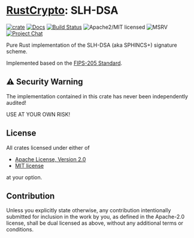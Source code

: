 # [RustCrypto]: SLH-DSA

[![crate][crate-image]][crate-link]
[![Docs][docs-image]][docs-link]
[![Build Status][build-image]][build-link]
![Apache2/MIT licensed][license-image]
![MSRV][rustc-image]
[![Project Chat][chat-image]][chat-link]

Pure Rust implementation of the SLH-DSA (aka SPHINCS+) signature scheme.

Implemented based on the [FIPS-205 Standard].

## ⚠️ Security Warning

The implementation contained in this crate has never been independently audited!

USE AT YOUR OWN RISK!

## License

All crates licensed under either of

* [Apache License, Version 2.0](https://www.apache.org/licenses/LICENSE-2.0)
* [MIT license](https://opensource.org/licenses/MIT)

at your option.

## Contribution

Unless you explicitly state otherwise, any contribution intentionally submitted
for inclusion in the work by you, as defined in the Apache-2.0 license, shall be
dual licensed as above, without any additional terms or conditions.

[crate-image]: https://img.shields.io/crates/v/slh-dsa?logo=rust
[crate-link]: https://crates.io/crates/slh-dsa
[docs-image]: https://docs.rs/slh-dsa/badge.svg
[docs-link]: https://docs.rs/slh-dsa/
[build-image]: https://github.com/RustCrypto/signatures/actions/workflows/slh-dsa.yml/badge.svg
[build-link]: https://github.com/RustCrypto/signatures/actions/workflows/slh-dsa.yml
[license-image]: https://img.shields.io/badge/license-Apache2.0/MIT-blue.svg
[rustc-image]: https://img.shields.io/badge/rustc-1.85+-blue.svg
[chat-image]: https://img.shields.io/badge/zulip-join_chat-blue.svg
[chat-link]: https://rustcrypto.zulipchat.com/#narrow/stream/260048-signatures

[//]: # (links)

[RustCrypto]: https://github.com/RustCrypto
[FIPS-205 Standard]: https://csrc.nist.gov/pubs/fips/205/final
